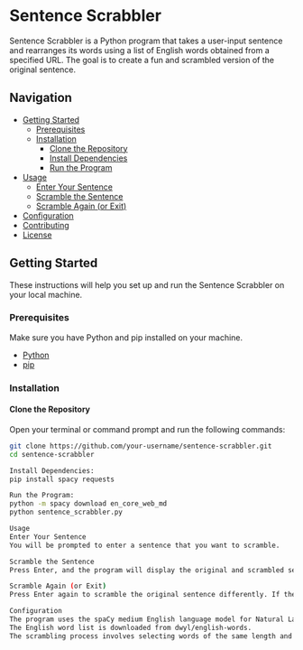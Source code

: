 # Sentence Scrabbler

Sentence Scrabbler is a Python program that takes a user-input sentence and rearranges its words using a list of English words obtained from a specified URL. The goal is to create a fun and scrambled version of the original sentence.

## Navigation

- [Getting Started](#getting-started)
  - [Prerequisites](#prerequisites)
  - [Installation](#installation)
    - [Clone the Repository](#clone-the-repository)
    - [Install Dependencies](#install-dependencies)
    - [Run the Program](#run-the-program)
- [Usage](#usage)
  - [Enter Your Sentence](#enter-your-sentence)
  - [Scramble the Sentence](#scramble-the-sentence)
  - [Scramble Again (or Exit)](#scramble-again-or-exit)
- [Configuration](#configuration)
- [Contributing](#contributing)
- [License](#license)

## Getting Started

These instructions will help you set up and run the Sentence Scrabbler on your local machine.

### Prerequisites

Make sure you have Python and pip installed on your machine.

- [Python](https://www.python.org/downloads/)
- [pip](https://pip.pypa.io/en/stable/installation/)

### Installation

#### Clone the Repository

Open your terminal or command prompt and run the following commands:

```bash
git clone https://github.com/your-username/sentence-scrabbler.git
cd sentence-scrabbler

Install Dependencies:
pip install spacy requests

Run the Program:
python -m spacy download en_core_web_md
python sentence_scrabbler.py

Usage
Enter Your Sentence
You will be prompted to enter a sentence that you want to scramble.

Scramble the Sentence
Press Enter, and the program will display the original and scrambled sentences.

Scramble Again (or Exit)
Press Enter again to scramble the original sentence differently. If the scrambled sentence becomes the same as the original, the program will exit.

Configuration
The program uses the spaCy medium English language model for Natural Language Processing.
The English word list is downloaded from dwyl/english-words.
The scrambling process involves selecting words of the same length and starting with the same letter, creating a playful and entertaining result.



